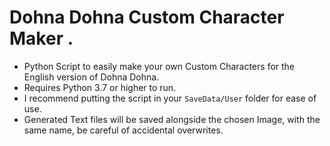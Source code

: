 # Dohna Dohna Custom Character Maker .
* Python Script to easily make your own Custom Characters for the English version of Dohna Dohna.  
* Requires Python 3.7 or higher to run.  
* I recommend putting the script in your `SaveData/User` folder for ease of use.  
* Generated Text files will be saved alongside the chosen Image, with the same name, be careful of accidental overwrites.  
